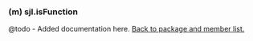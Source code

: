 ### (m) sjl.isFunction
@todo - Added documentation here.
[Back to package and member list.](#packages-and-members)
